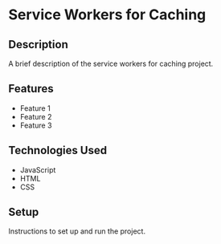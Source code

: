 # Service Workers for Caching

## Description

A brief description of the service workers for caching project.

## Features

- Feature 1
- Feature 2
- Feature 3

## Technologies Used

- JavaScript
- HTML
- CSS

## Setup

Instructions to set up and run the project.
